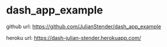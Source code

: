 # dash_app_example
github url: https://github.com/JulianStender/dash_app_example

heroku url: https://dash-julian-stender.herokuapp.com/
